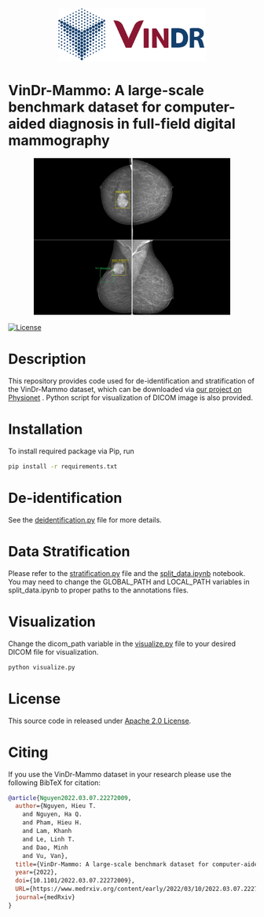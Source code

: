 [<p align="center"><img src=".github/logo-VinBigData-2020-ngang-blue.png" width="300"></p>](https://vindr.ai/)
# VinDr-Mammo: A large-scale benchmark dataset for computer-aided diagnosis in full-field digital mammography
[<p align="center"><img src=".github/mammo_thumbnail.png" width="400"></p>](https://vindr.ai/datasets/mammo)

[![License](https://img.shields.io/badge/License-Apache_2.0-blue.svg)](https://opensource.org/licenses/Apache-2.0)

# Description
This repository provides code used for de-identification and stratification of the VinDr-Mammo dataset, which can be downloaded via [our project on Physionet](https://physionet.org/content/vindr-mammo/1.0.0/) . Python script for visualization of DICOM image is also provided.

# Installation

To install required package via Pip, run 
```bash
pip install -r requirements.txt
```

# De-identification
See the [deidentification.py](deidentification.py) file for more details. 

# Data Stratification
Please refer to the [stratification.py](stratification.py) file and the [split_data.ipynb](split_data.ipynb) notebook.
You may need to change the GLOBAL_PATH and LOCAL_PATH variables in split_data.ipynb to proper paths to the annotations files.
# Visualization
Change the dicom_path variable in the [visualize.py](visualize.py) file to your desired DICOM file for visualization.

```bash
python visualize.py
```
# License
This source code in released under [Apache 2.0 License](LICENSE).


# Citing
If you use the VinDr-Mammo dataset in your research please use the following BibTeX for citation:

```BibTeX
@article{Nguyen2022.03.07.22272009,
  author={Nguyen, Hieu T. 
    and Nguyen, Ha Q. 
    and Pham, Hieu H. 
    and Lam, Khanh 
    and Le, Linh T. 
    and Dao, Minh 
    and Vu, Van},
  title={VinDr-Mammo: A large-scale benchmark dataset for computer-aided diagnosis in full-field digital mammography},
  year={2022},
  doi={10.1101/2022.03.07.22272009},
  URL={https://www.medrxiv.org/content/early/2022/03/10/2022.03.07.22272009},
  journal={medRxiv}
}
```
